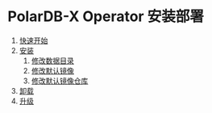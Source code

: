 PolarDB-X Operator 安装部署
=========================

1. [快速开始](./0-quickstart.md)
2. [安装](./1-installation.md)
   1. [修改数据目录](./1-installation-data-dir.md)
   2. [修改默认镜像](./1-installation-default-image.md)
   3. [修改默认镜像仓库](./1-installation-default-image-repo.md)
3. [卸载](./2-uninstallation.md)
4. [升级](./3-upgrade.md)